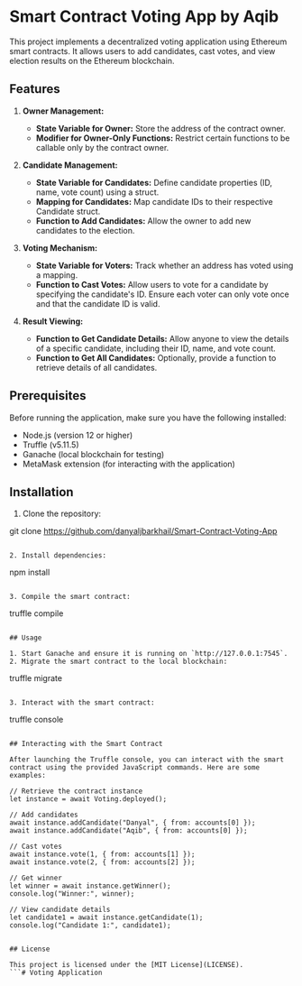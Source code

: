 # Smart Contract Voting App by Aqib 

This project implements a decentralized voting application using Ethereum smart contracts. It allows users to add candidates, cast votes, and view election results on the Ethereum blockchain.

## Features

1. **Owner Management:**
   - **State Variable for Owner:** Store the address of the contract owner.
   - **Modifier for Owner-Only Functions:** Restrict certain functions to be callable only by the contract owner.

2. **Candidate Management:**
   - **State Variable for Candidates:** Define candidate properties (ID, name, vote count) using a struct.
   - **Mapping for Candidates:** Map candidate IDs to their respective Candidate struct.
   - **Function to Add Candidates:** Allow the owner to add new candidates to the election.

3. **Voting Mechanism:**
   - **State Variable for Voters:** Track whether an address has voted using a mapping.
   - **Function to Cast Votes:** Allow users to vote for a candidate by specifying the candidate's ID. Ensure each voter can only vote once and that the candidate ID is valid.

4. **Result Viewing:**
   - **Function to Get Candidate Details:** Allow anyone to view the details of a specific candidate, including their ID, name, and vote count.
   - **Function to Get All Candidates:** Optionally, provide a function to retrieve details of all candidates.

## Prerequisites

Before running the application, make sure you have the following installed:

- Node.js (version 12 or higher)
- Truffle (v5.11.5)
- Ganache (local blockchain for testing)
- MetaMask extension (for interacting with the application)

## Installation

1. Clone the repository:

git clone https://github.com/danyaljbarkhail/Smart-Contract-Voting-App
```

2. Install dependencies:

```
npm install
```

3. Compile the smart contract:

```
truffle compile
```

## Usage

1. Start Ganache and ensure it is running on `http://127.0.0.1:7545`.
2. Migrate the smart contract to the local blockchain:

```
truffle migrate
```

3. Interact with the smart contract:

```
truffle console
```

## Interacting with the Smart Contract

After launching the Truffle console, you can interact with the smart contract using the provided JavaScript commands. Here are some examples:

// Retrieve the contract instance
let instance = await Voting.deployed();

// Add candidates
await instance.addCandidate("Danyal", { from: accounts[0] });
await instance.addCandidate("Aqib", { from: accounts[0] });

// Cast votes
await instance.vote(1, { from: accounts[1] });
await instance.vote(2, { from: accounts[2] });

// Get winner
let winner = await instance.getWinner();
console.log("Winner:", winner);

// View candidate details
let candidate1 = await instance.getCandidate(1);
console.log("Candidate 1:", candidate1);


## License

This project is licensed under the [MIT License](LICENSE).
```# Voting Application
